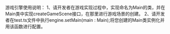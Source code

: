 游戏引擎使用说明：
1、请开发者在游戏实现过程中，实现命名为Main的类，并在Main类中实现createGameScene接口，在那里进行游戏场景的创建。
2、请开发者在test.ts文件中执行engine.setMain(main : Main);将您创建的Main类实例化并用该函数进行配置。